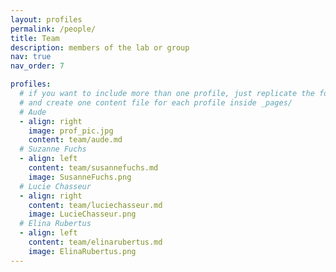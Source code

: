 ```yaml
---
layout: profiles
permalink: /people/
title: Team
description: members of the lab or group
nav: true
nav_order: 7

profiles:
  # if you want to include more than one profile, just replicate the following block
  # and create one content file for each profile inside _pages/
  # Aude
  - align: right
    image: prof_pic.jpg
    content: team/aude.md
  # Suzanne Fuchs
  - align: left
    content: team/susannefuchs.md
    image: SusanneFuchs.png
  # Lucie Chasseur
  - align: right
    content: team/luciechasseur.md
    image: LucieChasseur.png
  # Elina Rubertus
  - align: left
    content: team/elinarubertus.md
    image: ElinaRubertus.png
---
```

